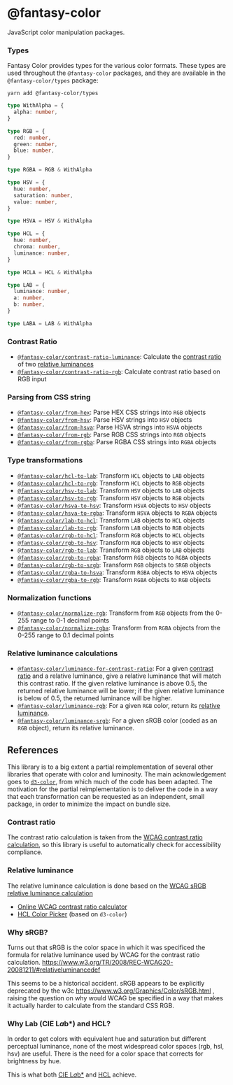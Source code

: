 # @fantasy-color

JavaScript color manipulation packages.

### Types

Fantasy Color provides types for the various color formats. These types are used throughout the `@fantasy-color` packages, and they are available in the `@fantasy-color/types` package:

```
yarn add @fantasy-color/types
```

```typescript
type WithAlpha = {
  alpha: number,
}

type RGB = {
  red: number,
  green: number,
  blue: number,
}

type RGBA = RGB & WithAlpha

type HSV = {
  hue: number,
  saturation: number,
  value: number,
}

type HSVA = HSV & WithAlpha

type HCL = {
  hue: number,
  chroma: number,
  luminance: number,
}

type HCLA = HCL & WithAlpha

type LAB = {
  luminance: number,
  a: number,
  b: number,
}

type LABA = LAB & WithAlpha
```

### Contrast Ratio

- [`@fantasy-color/contrast-ratio-luminance`](packages/contrast-ratio-luminance): Calculate the [contrast ratio](#contrast-ratio) of two [relative luminances](#relative-luminance)
- [`@fantasy-color/contrast-ratio-rgb`](packages/contrast-ratio-rgb): Calculate contrast ratio based on RGB input

### Parsing from CSS string

- [`@fantasy-color/from-hex`](packages/from-hex): Parse HEX CSS strings into `RGB` objects
- [`@fantasy-color/from-hsv`](packages/from-hsv): Parse HSV strings into `HSV` objects
- [`@fantasy-color/from-hsva`](packages/from-hsva): Parse HSVA strings into `HSVA` objects
- [`@fantasy-color/from-rgb`](packages/from-rgb): Parse RGB CSS strings into `RGB` objects
- [`@fantasy-color/from-rgba`](packages/from-rgba): Parse RGBA CSS strings into `RGBA` objects

### Type transformations

- [`@fantasy-color/hcl-to-lab`](packages/hcl-to-lab): Transform `HCL` objects to `LAB` objects
- [`@fantasy-color/hcl-to-rgb`](packages/hcl-to-rgb): Transform `HCL` objects to `RGB` objects
- [`@fantasy-color/hsv-to-lab`](packages/hsv-to-lab): Transform `HSV` objects to `LAB` objects
- [`@fantasy-color/hsv-to-rgb`](packages/hsv-to-rgb): Transform `HSV` objects to `RGB` objects
- [`@fantasy-color/hsva-to-hsv`](packages/hsv-to-hsva): Transform `HSVA` objects to `HSV` objects
- [`@fantasy-color/hsva-to-rgba`](packages/hsva-to-rgba): Transform `HSVA` objects to `RGBA` objects
- [`@fantasy-color/lab-to-hcl`](packages/lab-to-hcl): Transform `LAB` objects to `HCL` objects
- [`@fantasy-color/lab-to-rgb`](packages/lab-to-rgb): Transform `LAB` objects to `RGB` objects
- [`@fantasy-color/rgb-to-hcl`](packages/rgb-to-hcl): Transform `RGB` objects to `HCL` objects
- [`@fantasy-color/rgb-to-hsv`](packages/rgb-to-hsv): Transform `RGB` objects to `HSV` objects
- [`@fantasy-color/rgb-to-lab`](packages/rgb-to-lab): Transform `RGB` objects to `LAB` objects
- [`@fantasy-color/rgb-to-rgba`](packages/rgb-to-rgba): Transform `RGB` objects to `RGBA` objects
- [`@fantasy-color/rgb-to-srgb`](packages/rgb-to-srgb): Transform `RGB` objects to `SRGB` objects
- [`@fantasy-color/rgba-to-hsva`](packages/rgba-to-hsva): Transform `RGBA` objects to `HSVA` objects
- [`@fantasy-color/rgba-to-rgb`](packages/rgba-to-rgb): Transform `RGBA` objects to `RGB` objects

### Normalization functions

- [`@fantasy-color/normalize-rgb`](packages/normalize-rgb): Transform from `RGB` objects from the 0-255 range to 0-1 decimal points
- [`@fantasy-color/normalize-rgba`](packages/normalize-rgba): Transform from `RGBA` objects from the 0-255 range to 0.1 decimal points

### Relative luminance calculations

- [`@fantasy-color/luminance-for-contrast-ratio`](packages/luminance-for-contrast-ratio): For a given [contrast ratio](#contrast-ratio) and a relative luminance, give a relative luminance that will match this contrast ratio. If the given relative luminance is above 0.5, the returned relative luminance will be lower; if the given relative luminance is below of 0.5, the returned luminance will be higher.
- [`@fantasy-color/luminance-rgb`](packages/luminance-rgb): For a given `RGB` color, return its [relative luminance](#relative-luminance).
- [`@fantasy-color/luminance-srgb`](packages/luminance-srgb): For a given sRGB color (coded as an `RGB` object), return its relative luminance.

## References

This library is to a big extent a partial reimplementation of several other libraries that operate with color and luminosity. The main acknowledgement goes to [`d3-color`](https://github.com/d3/d3-color), from which much of the code has been adapted. The motivation for the partial reimplementation is to deliver the code in a way that each transformation can be requested as an independent, small package, in order to minimize the impact on bundle size.

### Contrast ratio

The contrast ratio calculation is taken from the [WCAG contrast ratio calculation](https://www.w3.org/TR/2008/REC-WCAG20-20081211/#contrast-ratiodef), so this library is useful to automatically check for accessibility compliance.

### Relative luminance

The relative luminance calculation is done based on the [WCAG sRGB relative luminance calculation](https://www.w3.org/TR/2008/REC-WCAG20-20081211/#relativeluminancedef)

- [Online WCAG contrast ratio calculator](https://snook.ca/technical/colour_contrast/colour.html#fg=FFFFFF,bg=FFFFFF)
- [HCL Color Picker](https://bl.ocks.org/mbostock/3e115519a1b495e0bd95) (based on `d3-color`)

### Why sRGB?

Turns out that sRGB is the color space in which it was specificed the formula for relative luminance used by WCAG for the contrast ratio calculation. https://www.w3.org/TR/2008/REC-WCAG20-20081211/#relativeluminancedef

This seems to be a historical accident. sRGB appears to be explicitly deprecated by the w3c https://www.w3.org/Graphics/Color/sRGB.html , raising the question on why would WCAG be specified in a way that makes it actually harder to calculate from the standard CSS RGB.

### Why Lab (CIE L*a*b*) and HCL?

In order to get colors with equivalent hue and saturation but different perceptual luminance, none of the most widespread color spaces (rgb, hsl, hsv) are useful. There is the need for a color space that corrects for brightness by hue.

This is what both [CIE L*a*b*](https://en.wikipedia.org/wiki/CIELAB_color_space) and [HCL](https://en.wikipedia.org/wiki/HCL_color_space) achieve.
